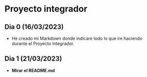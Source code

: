 # Proyecto integrador

## Dia 0 (16/03/2023)
- He creado mi Markdown donde indicare todo lo que ire haciendo durante el Proyecto Integrador.

## Dia 1 (21/03/2023)
- **Mirar el README.md**
